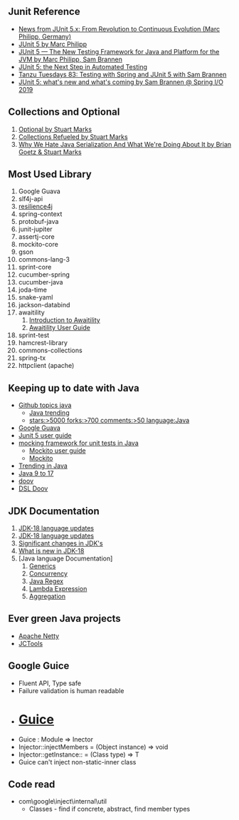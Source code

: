 ## Junit Reference
* [News from JUnit 5.x: From Revolution to Continuous Evolution (Marc Philipp, Germany)](https://www.youtube.com/watch?v=uyqQrS2Dbds)
* [JUnit 5 by Marc Philipp](https://www.youtube.com/watch?v=0qI6_NKFQsY&t=609s)
* [JUnit 5 — The New Testing Framework for Java and Platform for the JVM by Marc Philipp, Sam Brannen](https://www.youtube.com/watch?v=oGaatK5ShUs)
* [JUnit 5: the Next Step in Automated Testing](https://www.youtube.com/watch?v=K7g2HUhWbNE)
* [Tanzu Tuesdays 83: Testing with Spring and JUnit 5 with Sam Brannen](https://www.youtube.com/watch?v=krA-A2HqWFQ)
* [JUnit 5: what's new and what's coming by Sam Brannen @ Spring I/O 2019](https://www.youtube.com/watch?v=AGcdT1W3eXA)

## Collections and Optional
1. [Optional by Stuart Marks](https://www.youtube.com/watch?v=fBYhtvY19xA)
2. [Collections Refueled by Stuart Marks](https://www.youtube.com/watch?v=q6zF3vf114M)
3. [Why We Hate Java Serialization And What We're Doing About It by Brian Goetz & Stuart Marks](https://www.youtube.com/watch?v=dOgfWXw9VrI)

## Most Used Library

1. Google Guava
2. slf4j-api
3. [resilience4j](https://github.com/resilience4j/resilience4j)
4. spring-context
5. protobuf-java
6. junit-jupiter
7. assertj-core
8. mockito-core
9. gson
10. commons-lang-3
11. sprint-core
12. cucumber-spring
13. cucumber-java
14. joda-time
15. snake-yaml
16. jackson-databind
17. awaitility
    1. [Introduction to Awaitility](https://www.baeldung.com/awaitility-testing)
    2. [Awaitility User Guide](https://github.com/awaitility/awaitility/wiki/Usage)
18. sprint-test
19. hamcrest-library
20. commons-collections
21. spring-tx
22. httpclient (apache)

## Keeping up to date with Java
* [Github topics java](https://github.com/topics/java)
  * [Java trending](https://github.com/trending?since=weekly)
  * [stars:>5000 forks:>700 comments:>50 language:Java](https://github.com/search?q=stars%3A%3E5000+forks%3A%3E700+comments%3A%3E50+language%3AJava&type=Repositories)
* [Google Guava](https://github.com/google/guava/wiki)
* [Junit 5 user guide](https://junit.org/junit5/docs/current/user-guide/)
* [mocking framework for unit tests in Java](https://site.mockito.org/)
  * [Mockito user guide](https://javadoc.io/doc/org.mockito/mockito-core/latest/org/mockito/Mockito.html)
  * [Mockito](https://dzone.com/refcardz/mockito)
* [Trending in Java](https://github.com/trending/java)
* [Java 9 to 17](https://www.javaworld.com/article/3164262/java-language/java-9s-other-new-enhancements-part-1.html)
* [doov](https://github.com/doov-org/doov)
* [DSL Doov](https://static.rainfocus.com/oracle/oraclecode18/sess/1525874149985001Q3XY/PF/DSL.using%28java%29.toGoBeyond%28BeanValidation%29.at%28OracleCode%29%3B_1530359519477001SbsB.pdf)

## JDK Documentation

1. [JDK-18 language updates](https://docs.oracle.com/en/java/javase/18/language/java-language-changes.html)
2. [JDK-18 language updates](https://docs.oracle.com/en/java/javase/17/language/java-language-changes.html)
3. [Significant changes in JDK's](https://www.oracle.com/java/technologies/javase/17-relnote-issues.html#NewFeature)
4. [What is new in JDK-18](https://www.oracle.com/java/technologies/javase/18-relnote-issues.html#NewFeature)
5. [Java language Documentation]
   1. [Generics](https://docs.oracle.com/javase/tutorial/extra/generics/index.html)
   2. [Concurrency](https://docs.oracle.com/javase/tutorial/essential/concurrency/index.html)
   3. [Java Regex](https://docs.oracle.com/javase/tutorial/essential/regex/index.html)
   4. [Lambda Expression](https://docs.oracle.com/javase/tutorial/java/javaOO/lambdaexpressions.html)
   5. [Aggregation](https://docs.oracle.com/javase/tutorial/collections/streams/QandE/answers.html)

## Ever green Java projects
* [Apache Netty](https://github.com/netty/netty/blob/4.1/pom.xml)
* [JCTools](https://github.com/JCTools/JCTools)

## Google Guice
  * Fluent API, Type safe
  * Failure validation is human readable
* # [Guice](https://github.com/google/guice)
* Guice : Module => Inector
* Injector::injectMembers = (Object instance) => void
* Injector::getInstance:: = (Class<T> type) => T
* Guice can't inject non-static-inner class


## Code read
* com\google\inject\internal\util
  * Classes - find if concrete, abstract, find member types